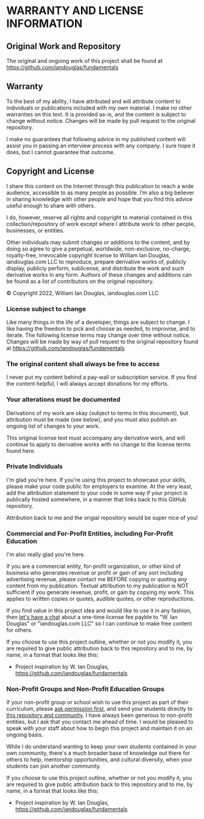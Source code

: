 # WARRANTY AND LICENSE INFORMATION

## Original Work and Repository

The original and ongoing work of this project shall be found at https://github.com/iandouglas/fundamentals

## Warranty

To the best of my ability, I have attributed and will attribute content to individuals or publications included with my own material. I make no other warranties on this text. It is provided as-is, and the content is subject to change without notice. Changes will be made by pull request to the original repository.

I make no guarantees that following advice in my published content will assist you in passing an interview process with any company. I sure hope it does, but I cannot guarantee that outcome.

## Copyright and License

I share this content on the Internet through this publication to reach a wide audience, accessible to as many people as possible. I’m also a big believer in sharing knowledge with other people and hope that you find this advice useful enough to share with others.

I do, however, reserve all rights and copyright to material contained in this collection/repository of work except where I attribute work to other people, businesses, or entities.

Other individuals may submit changes or additions to the content, and by doing so agree to give a perpetual, worldwide, non-exclusive, no-charge, royalty-free, irrevocable copyright license to William Ian Douglas, iandouglas.com LLC to reproduce, prepare derivative works of, publicly display, publicly perform, sublicense, and distribute the work and such derivative works in any form. Authors of these changes and additions can be found as a list of contributors on the original repository.

© Copyright 2022, William Ian Douglas, iandouglas.com LLC

### License subject to change

Like many things in the life of a developer, things are subject to change. I like having the freedom to pick and choose as needed, to improvise, and to iterate. The following license terms may change over time without notice. Changes will be made by way of pull request to the original repository found at https://github.com/iandouglas/fundamentals

### The original content shall always be free to access

I never put my content behind a pay-wall or subscription service. If you find the content helpful, I will always accept donations for my efforts.

### Your alterations must be documented

Derivations of my work are okay (subject to terms in this document), but attribution must be made (see below), and you must also publish an ongoing list of changes to your work.

This original license text must accompany any derivative work, and will continue to apply to derivative works with no change to the license terms found here.

### Private Individuals

I'm glad you're here. If you're using this project to showcase your skills, please make your code public for employers to examine. At the very least, add the attribution statement to your code in some way if your project is publically hosted somewhere, in a manner that links back to this GitHub repository.

Attribution back to me and the origial repository would be super nice of you!

### Commercial and For-Profit Entities, including For-Profit Education

I'm also really glad you're here. 

If you are a commercial entity, for-profit organization, or other kind of business who generates revenue or profit or gain of any sort including advertising revenue, please contact me BEFORE copying or quoting any content from my publication. Textual attribution to my publication is NOT sufficient if you generate revenue, profit, or gain by copying my work. This applies to written copies or quotes, audible quotes, or other reproductions.

If you find value in this project idea and would like to use it in any fashion, then [let's have a chat](mailto:ian.douglas@techinterview.guide) about a one-time license fee payble to "W. Ian Douglas" or "iandouglas.com LLC" so I can continue to make free content for others.

If you choose to use this project outline, whether or not you modify it, you are required to give public attribution back to this repository and to me, by name, in a format that looks like this:

- Project inspiration by W. Ian Douglas, https://github.com/iandouglas/fundamentals


### Non-Profit Groups and Non-Profit Education Groups

If your non-profit group or school wish to use this project as part of their curriculum, please [ask permission first](mailto:ian.douglas@techinterview.guide), and send your students directly to [this repository and community](https://github.com/iandouglas/fundamentals). I have always been generous to non-profit entities, but I ask that you contact me ahead of time. I would be pleased to speak with your staff about how to begin this project and maintain it on an ongoing basis.

While I do understand wanting to keep your own students contained in your own community, there's a much broader base of knowledge out there for others to help, mentorship opportunities, and cultural diversity, when your students can join another community.

If you choose to use this project outline, whether or not you modify it, you are required to give public attribution back to this repository and to me, by name, in a format that looks like this:

- Project inspiration by W. Ian Douglas, https://github.com/iandouglas/fundamentals

